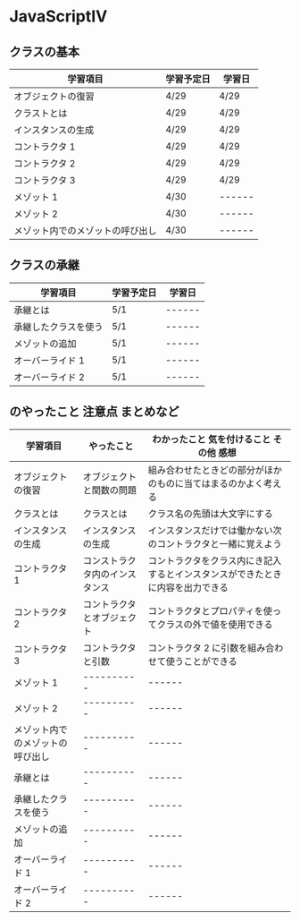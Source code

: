 # JavaScriptⅣ

## クラスの基本

| 学習項目                         | 学習予定日 | 学習日 |
| -------------------------------- | ---------- | ------ |
| オブジェクトの復習               | 4/29       | 4/29   |
| クラストとは                     | 4/29       | 4/29   |
| インスタンスの生成               | 4/29       | 4/29   |
| コントラクタ 1                   | 4/29       | 4/29   |
| コントラクタ 2                   | 4/29       | 4/29   |
| コントラクタ 3                   | 4/29       | 4/29   |
| メゾット 1                       | 4/30       | ------ |
| メゾット 2                       | 4/30       | ------ |
| メゾット内でのメゾットの呼び出し | 4/30       | ------ |

## クラスの承継

| 学習項目             | 学習予定日 | 学習日 |
| -------------------- | ---------- | ------ |
| 承継とは             | 5/1        | ------ |
| 承継したクラスを使う | 5/1        | ------ |
| メゾットの追加       | 5/1        | ------ |
| オーバーライド 1     | 5/1        | ------ |
| オーバーライド 2     | 5/1        | ------ |

## のやったこと 注意点 まとめなど

| 学習項目                         | やったこと                     | わかったこと 気を付けること その他 感想                                        |
| -------------------------------- | ------------------------------ | ------------------------------------------------------------------------------ |
| オブジェクトの復習               | オブジェクトと関数の問題       | 組み合わせたときどの部分がほかのものに当てはまるのかよく考える                 |
| クラスとは                       | クラスとは                     | クラス名の先頭は大文字にする                                                   |
| インスタンスの生成               | インスタンスの生成             | インスタンスだけでは働かない次のコントラクタと一緒に覚えよう                   |
| コントラクタ 1                   | コンストラクタ内のインスタンス | コントラクタをクラス内にき記入するとインスタンスができたときに内容を出力できる |
| コントラクタ 2                   | コントラクタとオブジェクト     | コントラクタとプロパティを使ってクラスの外で値を使用できる                     |
| コントラクタ 3                   | コントラクタと引数             | コントラクタ 2 に引数を組み合わせて使うことができる                            |
| メゾット 1                       | ----------                     | ------                                                                         |
| メゾット 2                       | ----------                     | ------                                                                         |
| メゾット内でのメゾットの呼び出し | ----------                     | ------                                                                         |
| 承継とは                         | ----------                     | ------                                                                         |
| 承継したクラスを使う             | ----------                     | ------                                                                         |
| メゾットの追加                   | ----------                     | ------                                                                         |
| オーバーライド 1                 | ----------                     | ------                                                                         |
| オーバーライド 2                 | ----------                     | ------                                                                         |
